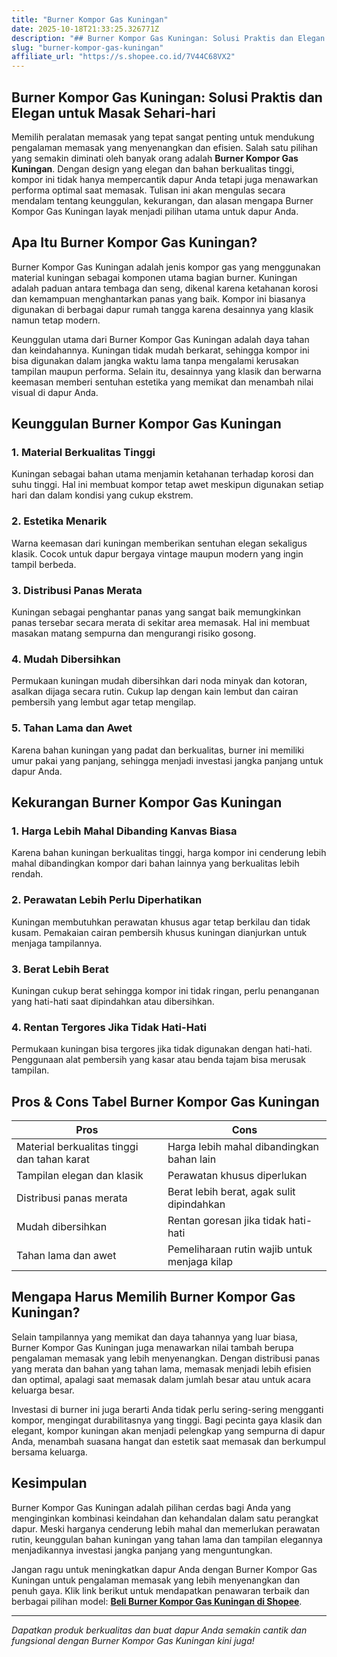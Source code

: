 ```yaml
---
title: "Burner Kompor Gas Kuningan"
date: 2025-10-18T21:33:25.326771Z
description: "## Burner Kompor Gas Kuningan: Solusi Praktis dan Elegan untuk Masak Sehari-hari..."
slug: "burner-kompor-gas-kuningan"
affiliate_url: "https://s.shopee.co.id/7V44C68VX2"
---
```

## Burner Kompor Gas Kuningan: Solusi Praktis dan Elegan untuk Masak Sehari-hari

Memilih peralatan memasak yang tepat sangat penting untuk mendukung pengalaman memasak yang menyenangkan dan efisien. Salah satu pilihan yang semakin diminati oleh banyak orang adalah **Burner Kompor Gas Kuningan**. Dengan design yang elegan dan bahan berkualitas tinggi, kompor ini tidak hanya mempercantik dapur Anda tetapi juga menawarkan performa optimal saat memasak. Tulisan ini akan mengulas secara mendalam tentang keunggulan, kekurangan, dan alasan mengapa Burner Kompor Gas Kuningan layak menjadi pilihan utama untuk dapur Anda.

## Apa Itu Burner Kompor Gas Kuningan?

Burner Kompor Gas Kuningan adalah jenis kompor gas yang menggunakan material kuningan sebagai komponen utama bagian burner. Kuningan adalah paduan antara tembaga dan seng, dikenal karena ketahanan korosi dan kemampuan menghantarkan panas yang baik. Kompor ini biasanya digunakan di berbagai dapur rumah tangga karena desainnya yang klasik namun tetap modern.

Keunggulan utama dari Burner Kompor Gas Kuningan adalah daya tahan dan keindahannya. Kuningan tidak mudah berkarat, sehingga kompor ini bisa digunakan dalam jangka waktu lama tanpa mengalami kerusakan tampilan maupun performa. Selain itu, desainnya yang klasik dan berwarna keemasan memberi sentuhan estetika yang memikat dan menambah nilai visual di dapur Anda.

## Keunggulan Burner Kompor Gas Kuningan

### 1. Material Berkualitas Tinggi

Kuningan sebagai bahan utama menjamin ketahanan terhadap korosi dan suhu tinggi. Hal ini membuat kompor tetap awet meskipun digunakan setiap hari dan dalam kondisi yang cukup ekstrem.

### 2. Estetika Menarik

Warna keemasan dari kuningan memberikan sentuhan elegan sekaligus klasik. Cocok untuk dapur bergaya vintage maupun modern yang ingin tampil berbeda.

### 3. Distribusi Panas Merata

Kuningan sebagai penghantar panas yang sangat baik memungkinkan panas tersebar secara merata di sekitar area memasak. Hal ini membuat masakan matang sempurna dan mengurangi risiko gosong.

### 4. Mudah Dibersihkan

Permukaan kuningan mudah dibersihkan dari noda minyak dan kotoran, asalkan dijaga secara rutin. Cukup lap dengan kain lembut dan cairan pembersih yang lembut agar tetap mengilap.

### 5. Tahan Lama dan Awet

Karena bahan kuningan yang padat dan berkualitas, burner ini memiliki umur pakai yang panjang, sehingga menjadi investasi jangka panjang untuk dapur Anda.

## Kekurangan Burner Kompor Gas Kuningan

### 1. Harga Lebih Mahal Dibanding Kanvas Biasa

Karena bahan kuningan berkualitas tinggi, harga kompor ini cenderung lebih mahal dibandingkan kompor dari bahan lainnya yang berkualitas lebih rendah.

### 2. Perawatan Lebih Perlu Diperhatikan

Kuningan membutuhkan perawatan khusus agar tetap berkilau dan tidak kusam. Pemakaian cairan pembersih khusus kuningan dianjurkan untuk menjaga tampilannya.

### 3. Berat Lebih Berat

Kuningan cukup berat sehingga kompor ini tidak ringan, perlu penanganan yang hati-hati saat dipindahkan atau dibersihkan.

### 4. Rentan Tergores Jika Tidak Hati-Hati

Permukaan kuningan bisa tergores jika tidak digunakan dengan hati-hati. Penggunaan alat pembersih yang kasar atau benda tajam bisa merusak tampilan.

## Pros & Cons Tabel Burner Kompor Gas Kuningan

| **Pros**                                    | **Cons**                                        |
|---------------------------------------------|------------------------------------------------|
| Material berkualitas tinggi dan tahan karat | Harga lebih mahal dibandingkan bahan lain   |
| Tampilan elegan dan klasik                  | Perawatan khusus diperlukan                   |
| Distribusi panas merata                     | Berat lebih berat, agak sulit dipindahkan   |
| Mudah dibersihkan                          | Rentan goresan jika tidak hati-hati        |
| Tahan lama dan awet                        | Pemeliharaan rutin wajib untuk menjaga kilap|

## Mengapa Harus Memilih Burner Kompor Gas Kuningan?

Selain tampilannya yang memikat dan daya tahannya yang luar biasa, Burner Kompor Gas Kuningan juga menawarkan nilai tambah berupa pengalaman memasak yang lebih menyenangkan. Dengan distribusi panas yang merata dan bahan yang tahan lama, memasak menjadi lebih efisien dan optimal, apalagi saat memasak dalam jumlah besar atau untuk acara keluarga besar.

Investasi di burner ini juga berarti Anda tidak perlu sering-sering mengganti kompor, mengingat durabilitasnya yang tinggi. Bagi pecinta gaya klasik dan elegant, kompor kuningan akan menjadi pelengkap yang sempurna di dapur Anda, menambah suasana hangat dan estetik saat memasak dan berkumpul bersama keluarga.

## Kesimpulan

Burner Kompor Gas Kuningan adalah pilihan cerdas bagi Anda yang menginginkan kombinasi keindahan dan kehandalan dalam satu perangkat dapur. Meski harganya cenderung lebih mahal dan memerlukan perawatan rutin, keunggulan bahan kuningan yang tahan lama dan tampilan elegannya menjadikannya investasi jangka panjang yang menguntungkan.

Jangan ragu untuk meningkatkan dapur Anda dengan Burner Kompor Gas Kuningan untuk pengalaman memasak yang lebih menyenangkan dan penuh gaya. Klik link berikut untuk mendapatkan penawaran terbaik dan berbagai pilihan model: **[Beli Burner Kompor Gas Kuningan di Shopee](https://s.shopee.co.id/7V44C68VX2)**.

---

*Dapatkan produk berkualitas dan buat dapur Anda semakin cantik dan fungsional dengan Burner Kompor Gas Kuningan kini juga!*